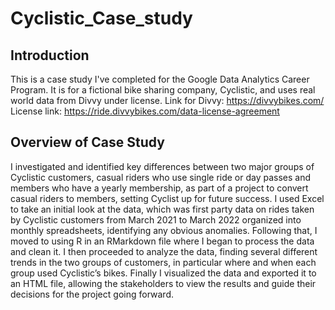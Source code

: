 # Cyclistic_Case_study
## Introduction
This is a case study I've completed for the Google Data Analytics Career Program. It is for a fictional bike sharing company, Cyclistic, and uses real world data from Divvy under license.
Link for Divvy: https://divvybikes.com/ 
License link: https://ride.divvybikes.com/data-license-agreement

## Overview of Case Study
I investigated and identified key differences between two major groups of Cyclistic customers, casual riders who use single ride or day passes and members who have a yearly membership, as part of a project to convert casual riders to members, setting Cyclist up for future success. I used Excel to take an initial look at the data, which was first party data on rides taken by Cyclistic customers from March 2021 to March 2022 organized into monthly spreadsheets, identifying any obvious anomalies. Following that, I moved to using R in an RMarkdown file where I began to process the data and clean it. I then proceeded to analyze the data, finding several different trends in the two groups of customers, in particular where and when each group used Cyclistic’s bikes. Finally I visualized the data and exported it to an HTML file, allowing the stakeholders to view the results and guide their decisions for the project going forward.
